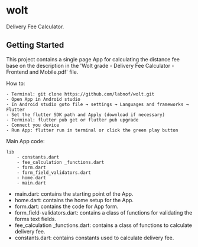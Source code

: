# wolt

Delivery Fee Calculator. 

## Getting Started

This project contains a single page App for calculating the distance fee base on the 
description in the 'Wolt grade - Delivery Fee Calculator - Frontend and Mobile.pdf'
file.

How to:

    - Terminal: git clone https://github.com/labnof/wolt.git
    - Open App in Android studio 
    - In Android studio goto file → settings → Languages and frameworks → Flutter
    - Set the flutter SDK path and Apply (download if necessary)
    - Terminal: flutter pub get or flutter pub upgrade
    - Connect you device 
    - Run App: flutter run in terminal or click the green play button

Main App code:

    lib
        - constants.dart
        - fee_calculation _functions.dart
        - form.dart
        - form_field_validators.dart
        - home.dart
        - main.dart


* main.dart: contains the starting point of the App.
* home.dart: contains the home setup for the App.
* form.dart: contains the code for App form.
* form_field-validators.dart: contains a class of functions for validating the forms text fields.
* fee_calculation _functions.dart: contains a class of functions to calculate delivery fee.
* constants.dart: contains constants used to calculate delivery fee.


